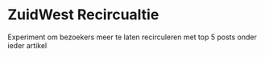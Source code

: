 # ZuidWest Recircualtie
Experiment om bezoekers meer te laten recirculeren met top 5 posts onder ieder artikel
